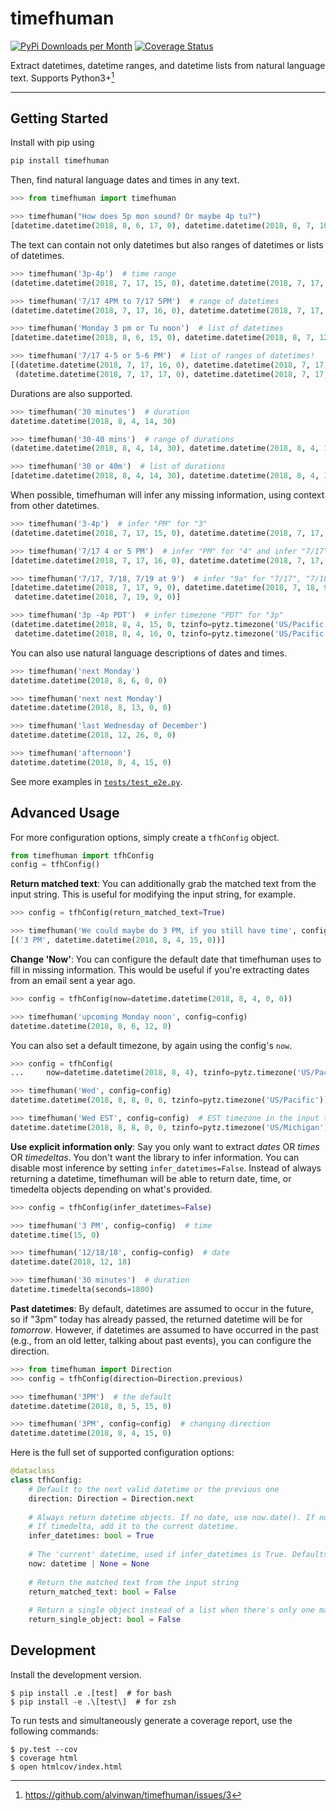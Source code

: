 # timefhuman

[![PyPi Downloads per Month](https://img.shields.io/pypi/dm/timefhuman.svg)](https://pypi.python.org/pypi/timefhuman/)
[![Coverage Status](https://coveralls.io/repos/github/alvinwan/timefhuman/badge.svg?branch=master)](https://coveralls.io/github/alvinwan/timefhuman?branch=master)

Extract datetimes, datetime ranges, and datetime lists from natural language text. Supports Python3+[^1]

[^1]: https://github.com/alvinwan/timefhuman/issues/3

----

## Getting Started

Install with pip using

```python
pip install timefhuman
```

Then, find natural language dates and times in any text.

```python
>>> from timefhuman import timefhuman

>>> timefhuman("How does 5p mon sound? Or maybe 4p tu?")
[datetime.datetime(2018, 8, 6, 17, 0), datetime.datetime(2018, 8, 7, 16, 0)]
```

The text can contain not only datetimes but also ranges of datetimes or lists of datetimes.

```python
>>> timefhuman('3p-4p')  # time range
(datetime.datetime(2018, 7, 17, 15, 0), datetime.datetime(2018, 7, 17, 16, 0))

>>> timefhuman('7/17 4PM to 7/17 5PM')  # range of datetimes
(datetime.datetime(2018, 7, 17, 16, 0), datetime.datetime(2018, 7, 17, 17, 0))

>>> timefhuman('Monday 3 pm or Tu noon')  # list of datetimes
[datetime.datetime(2018, 8, 6, 15, 0), datetime.datetime(2018, 8, 7, 12, 0)]

>>> timefhuman('7/17 4-5 or 5-6 PM')  # list of ranges of datetimes!
[(datetime.datetime(2018, 7, 17, 16, 0), datetime.datetime(2018, 7, 17, 17, 0)),
 (datetime.datetime(2018, 7, 17, 17, 0), datetime.datetime(2018, 7, 17, 18, 0))]
```

Durations are also supported.

```python
>>> timefhuman('30 minutes')  # duration
datetime.datetime(2018, 8, 4, 14, 30)

>>> timefhuman('30-40 mins')  # range of durations
(datetime.datetime(2018, 8, 4, 14, 30), datetime.datetime(2018, 8, 4, 14, 40))

>>> timefhuman('30 or 40m')  # list of durations
[datetime.datetime(2018, 8, 4, 14, 30), datetime.datetime(2018, 8, 4, 14, 40)]
```

When possible, timefhuman will infer any missing information, using context from other datetimes.

```python
>>> timefhuman('3-4p')  # infer "PM" for "3"
(datetime.datetime(2018, 7, 17, 15, 0), datetime.datetime(2018, 7, 17, 16, 0))

>>> timefhuman('7/17 4 or 5 PM')  # infer "PM" for "4" and infer "7/17" for "5 PM"
[datetime.datetime(2018, 7, 17, 16, 0), datetime.datetime(2018, 7, 17, 17, 0)]

>>> timefhuman('7/17, 7/18, 7/19 at 9')  # infer "9a" for "7/17", "7/18"
[datetime.datetime(2018, 7, 17, 9, 0), datetime.datetime(2018, 7, 18, 9, 0),
 datetime.datetime(2018, 7, 19, 9, 0)]

>>> timefhuman('3p -4p PDT')  # infer timezone "PDT" for "3p"
(datetime.datetime(2018, 8, 4, 15, 0, tzinfo=pytz.timezone('US/Pacific')),
 datetime.datetime(2018, 8, 4, 16, 0, tzinfo=pytz.timezone('US/Pacific')))
```

You can also use natural language descriptions of dates and times.

```python
>>> timefhuman('next Monday')
datetime.datetime(2018, 8, 6, 0, 0)

>>> timefhuman('next next Monday')
datetime.datetime(2018, 8, 13, 0, 0)

>>> timefhuman('last Wednesday of December')
datetime.datetime(2018, 12, 26, 0, 0)

>>> timefhuman('afternoon')
datetime.datetime(2018, 8, 4, 15, 0)
```

See more examples in [`tests/test_e2e.py`](tests/test_e2e.py).

## Advanced Usage

For more configuration options, simply create a `tfhConfig` object.

```python
from timefhuman import tfhConfig
config = tfhConfig()
```

**Return matched text**: You can additionally grab the matched text from the input string. This is useful for modifying the input string, for example.

```python
>>> config = tfhConfig(return_matched_text=True)

>>> timefhuman('We could maybe do 3 PM, if you still have time', config=config)
[('3 PM', datetime.datetime(2018, 8, 4, 15, 0))]
```

**Change 'Now'**: You can configure the default date that timefhuman uses to fill in missing information. This would be useful if you're extracting dates from an email sent a year ago.

```python
>>> config = tfhConfig(now=datetime.datetime(2018, 8, 4, 0, 0))

>>> timefhuman('upcoming Monday noon', config=config)
datetime.datetime(2018, 8, 6, 12, 0)
```

You can also set a default timezone, by again using the config's `now`.

```python
>>> config = tfhConfig(
...     now=datetime.datetime(2018, 8, 4), tzinfo=pytz.timezone('US/Pacific'))

>>> timefhuman('Wed', config=config)
datetime.datetime(2018, 8, 8, 0, 0, tzinfo=pytz.timezone('US/Pacific'))

>>> timefhuman('Wed EST', config=config)  # EST timezone in the input takes precedence
datetime.datetime(2018, 8, 8, 0, 0, tzinfo=pytz.timezone('US/Michigan'))
```

**Use explicit information only**: Say you only want to extract *dates* OR *times* OR *timedeltas*. You don't want the library to infer information. You can disable most inference by setting `infer_datetimes=False`. Instead of always returning a datetime, timefhuman will be able to return date, time, or timedelta objects depending on what's provided.

```python
>>> config = tfhConfig(infer_datetimes=False)

>>> timefhuman('3 PM', config=config)  # time
datetime.time(15, 0)

>>> timefhuman('12/18/18', config=config)  # date
datetime.date(2018, 12, 18)

>>> timefhuman('30 minutes')  # duration
datetime.timedelta(seconds=1800)
```

**Past datetimes**: By default, datetimes are assumed to occur in the future, so if "3pm" today has already passed, the returned datetime will be for *tomorrow*. However, if datetimes are assumed to have occurred in the past (e.g., from an old letter, talking about past events), you can configure the direction.

```python
>>> from timefhuman import Direction
>>> config = tfhConfig(direction=Direction.previous)

>>> timefhuman('3PM')  # the default
datetime.datetime(2018, 8, 5, 15, 0)

>>> timefhuman('3PM', config=config)  # changing direction
datetime.datetime(2018, 8, 4, 15, 0)
```

Here is the full set of supported configuration options:

```python
@dataclass
class tfhConfig:
    # Default to the next valid datetime or the previous one
    direction: Direction = Direction.next
    
    # Always return datetime objects. If no date, use now.date(). If no time, use midnight.
    # If timedelta, add it to the current datetime.
    infer_datetimes: bool = True
    
    # The 'current' datetime, used if infer_datetimes is True. Defaults to datetime.now().
    now: datetime | None = None
    
    # Return the matched text from the input string
    return_matched_text: bool = False
    
    # Return a single object instead of a list when there's only one match
    return_single_object: bool = False
```

## Development

Install the development version.

```shell
$ pip install .e .[test]  # for bash
$ pip install -e .\[test\]  # for zsh
```

To run tests and simultaneously generate a coverage report, use the following commands:

```shell
$ py.test --cov
$ coverage html
$ open htmlcov/index.html
```
